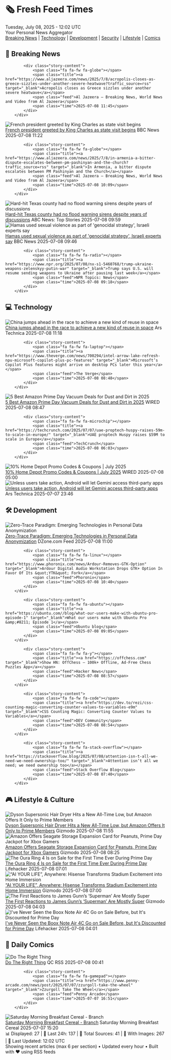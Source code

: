 <!-- Processing 54 RSS feeds at 2025-07-08 12:02:24 UTC -->
<!-- Processing: Saturday Morning Breakfast Cereal -->
<!-- Processing: Poorly Drawn Lines -->
<!-- Processing: Garfield -->
<!-- Processing: Dilbert -->
<!-- Processing: Cyanide & Happiness -->
<!-- Processing: Girl Genius -->
<!-- Processing: CNN Top Stories -->
<!-- Processing: CNN Breaking News -->
<!-- Processing: BBC Breaking News -->
<!-- Processing: Al Jazeera Breaking News -->
<!-- Processing: Reuters Top News -->
<!-- Processing: NBC News Breaking -->
<!-- Processing: Guardian World News -->
<!-- Processing: Ars Technica -->
<!-- Processing: O'Reilly Radar -->
<!-- Processing: Lobsters Python -->
<!-- Processing: StackOverflow Blog -->
<!-- Processing: Phoronix Linux News -->
<!-- Processing: It's FOSS -->
<!-- Processing: Red Hat Blog -->
<!-- Processing: GitLab Blog -->
<!-- Processing: InfoQ -->
<!-- Processing: DZone -->
<!-- Processing: Martin Fowler -->
<!-- Processing: Coding Horror -->
<!-- Processing: Gizmodo -->
<!-- Processing: Kotaku -->
<!-- Processing: Boing Boing -->
<!-- Processing: Schneier on Security -->
<!-- Generated 7 new posts out of 29 feeds processed -->
<div class="newspaper-header">
    <h1 class="newspaper-title">🗞️ Fresh Feed Times</h1>
    <div class="newspaper-date">Tuesday, July 08, 2025 - 12:02 UTC</div>
    <div class="newspaper-subtitle">Your Personal News Aggregator</div>
</div>

<div class="newspaper-nav">
    <a href="#breaking">Breaking News</a> |
    <a href="#tech">Technology</a> |
    <a href="#dev">Development</a> |
    <a href="#security">Security</a> |
    <a href="#lifestyle">Lifestyle</a> |
    <a href="#webcomics">Comics</a>
</div>

<div class="news-section breaking-news" id="breaking">
<h2 class="section-header">🚨 Breaking News</h2>
<div class="stories-container">
<div class="story">
            
            <div class="story-content">
                <span class="fa fa-fw fa-globe"></span>
                <span class="title"><a href="https://www.aljazeera.com/news/2025/7/8/acropolis-closes-as-greece-sizzles-under-another-severe-heatwave?traffic_source=rss" target="_blank">Acropolis closes as Greece sizzles under another severe heatwave</a></span>
                <span class="feed">Al Jazeera – Breaking News, World News and Video from Al Jazeera</span>
                <span class="time">2025-07-08 11:45</span>
            </div>
        </div>
<div class="story">
            <img src="https://ichef.bbci.co.uk/ace/standard/240/cpsprodpb/4f8f/live/5dd393e0-5be9-11f0-9584-0dcfb55e8671.jpg" alt="French president greeted by King Charles as state visit begins" class="story-image" loading="lazy" onerror="this.style.display='none'">
            <div class="story-content">
                <span class="fa fa-fw fa-flag"></span>
                <span class="title"><a href="https://www.bbc.com/news/articles/cvg87y6d5j4o" target="_blank">French president greeted by King Charles as state visit begins</a></span>
                <span class="feed">BBC News</span>
                <span class="time">2025-07-08 11:22</span>
            </div>
        </div>
<div class="story">
            
            <div class="story-content">
                <span class="fa fa-fw fa-globe"></span>
                <span class="title"><a href="https://www.aljazeera.com/news/2025/7/8/in-armenia-a-bitter-dispute-escalates-between-pm-pashinyan-and-the-church?traffic_source=rss" target="_blank">In Armenia, a bitter dispute escalates between PM Pashinyan and the Church</a></span>
                <span class="feed">Al Jazeera – Breaking News, World News and Video from Al Jazeera</span>
                <span class="time">2025-07-08 10:09</span>
            </div>
        </div>
<div class="story">
            <img src="https://s.abcnews.com/images/US/texas-2-ap-er-250707_1751917182302_hpMain_4x3t_384.jpg" alt="Hard-hit Texas county had no flood warning sirens despite years of discussions" class="story-image" loading="lazy" onerror="this.style.display='none'">
            <div class="story-content">
                <span class="fa fa-fw fa-tv"></span>
                <span class="title"><a href="https://abcnews.go.com/US/hard-hit-texas-county-flood-warning-sirens-despite/story?id=123531823" target="_blank">Hard-hit Texas county had no flood warning sirens despite years of discussions</a></span>
                <span class="feed">ABC News: Top Stories</span>
                <span class="time">2025-07-08 09:59</span>
            </div>
        </div>
<div class="story">
            <img src="https://ichef.bbci.co.uk/ace/standard/240/cpsprodpb/dd41/live/abbd5bc0-5bb4-11f0-a40e-a1af2950b220.jpg" alt="Hamas used sexual violence as part of &#x27;genocidal strategy&#x27;, Israeli experts say" class="story-image" loading="lazy" onerror="this.style.display='none'">
            <div class="story-content">
                <span class="fa fa-fw fa-earth-americas"></span>
                <span class="title"><a href="https://www.bbc.com/news/articles/c1mz8gxzg82o" target="_blank">Hamas used sexual violence as part of &#x27;genocidal strategy&#x27;, Israeli experts say</a></span>
                <span class="feed">BBC News</span>
                <span class="time">2025-07-08 09:46</span>
            </div>
        </div>
<div class="story">
            
            <div class="story-content">
                <span class="fa fa-fw fa-radio"></span>
                <span class="title"><a href="https://www.npr.org/2025/07/08/nx-s1-5460768/trump-ukraine-weapons-zelenskyy-putin-war" target="_blank">Trump says U.S. will resume sending weapons to Ukraine after pausing last week</a></span>
                <span class="feed">NPR Topics: News</span>
                <span class="time">2025-07-08 09:18</span>
            </div>
        </div>
</div>
</div>
<div class="news-section tech-news" id="tech">
<h2 class="section-header">💻 Technology</h2>
<div class="stories-container">
<div class="story">
            <img src="https://cdn.arstechnica.net/wp-content/uploads/2025/07/sj21-25-500x500.jpg" alt="China jumps ahead in the race to achieve a new kind of reuse in space" class="story-image" loading="lazy" onerror="this.style.display='none'">
            <div class="story-content">
                <span class="fa fa-fw fa-cog"></span>
                <span class="title"><a href="https://arstechnica.com/space/2025/07/china-jumps-ahead-in-the-race-to-achieve-a-new-kind-of-reuse-in-space/" target="_blank">China jumps ahead in the race to achieve a new kind of reuse in space</a></span>
                <span class="feed">Ars Technica</span>
                <span class="time">2025-07-08 11:18</span>
            </div>
        </div>
<div class="story">
            
            <div class="story-content">
                <span class="fa fa-fw fa-laptop"></span>
                <span class="title"><a href="https://www.theverge.com/news/700294/intel-arrow-lake-refresh-npu-microsoft-copilot-plus-pc-features" target="_blank">Microsoft’s Copilot Plus features might arrive on desktop PCs later this year</a></span>
                <span class="feed">The Verge</span>
                <span class="time">2025-07-08 08:48</span>
            </div>
        </div>
<div class="story">
            <img src="https://media.wired.com/photos/6865c66a3867188c8e70dc3b/master/pass/8.jpg" alt="5 Best Amazon Prime Day Vacuum Deals for Dust and Dirt in 2025" class="story-image" loading="lazy" onerror="this.style.display='none'">
            <div class="story-content">
                <span class="fa fa-fw fa-bolt"></span>
                <span class="title"><a href="https://www.wired.com/story/prime-day-vacuum-deals-july-2025/" target="_blank">5 Best Amazon Prime Day Vacuum Deals for Dust and Dirt in 2025</a></span>
                <span class="feed">WIRED</span>
                <span class="time">2025-07-08 08:47</span>
            </div>
        </div>
<div class="story">
            
            <div class="story-content">
                <span class="fa fa-fw fa-microchip"></span>
                <span class="title"><a href="https://techcrunch.com/2025/07/07/uae-proptech-huspy-raises-59m-to-scale-in-europe/" target="_blank">UAE proptech Huspy raises $59M to scale in Europe</a></span>
                <span class="feed">TechCrunch</span>
                <span class="time">2025-07-08 06:03</span>
            </div>
        </div>
<div class="story">
            <img src="https://media.wired.com/photos/67b63b9c2c751893c256c1e8/master/pass/WIRED-Coupons-R2_13.png" alt="10% Home Depot Promo Codes &amp; Coupons | July 2025" class="story-image" loading="lazy" onerror="this.style.display='none'">
            <div class="story-content">
                <span class="fa fa-fw fa-bolt"></span>
                <span class="title"><a href="https://www.wired.com/story/home-depot-promo-code/" target="_blank">10% Home Depot Promo Codes &amp; Coupons | July 2025</a></span>
                <span class="feed">WIRED</span>
                <span class="time">2025-07-08 05:00</span>
            </div>
        </div>
<div class="story">
            <img src="https://cdn.arstechnica.net/wp-content/uploads/2025/07/gemini-android-500x500-1751929202.png" alt="Unless users take action, Android will let Gemini access third-party apps" class="story-image" loading="lazy" onerror="this.style.display='none'">
            <div class="story-content">
                <span class="fa fa-fw fa-cog"></span>
                <span class="title"><a href="https://arstechnica.com/security/2025/07/unless-users-take-action-android-will-let-gemini-access-third-party-apps/" target="_blank">Unless users take action, Android will let Gemini access third-party apps</a></span>
                <span class="feed">Ars Technica</span>
                <span class="time">2025-07-07 23:46</span>
            </div>
        </div>
</div>
</div>
<div class="news-section dev-news" id="dev">
<h2 class="section-header">🛠️ Development</h2>
<div class="stories-container">
<div class="story">
            <img src="https://dz2cdn1.dzone.com/thumbnail?fid=18495381&w=600" alt="Zero-Trace Paradigm: Emerging Technologies in Personal Data Anonymization" class="story-image" loading="lazy" onerror="this.style.display='none'">
            <div class="story-content">
                <span class="fa fa-fw fa-newspaper"></span>
                <span class="title"><a href="https://dzone.com/articles/zero-trace-paradigm-emerging-technologies-in-perso" target="_blank">Zero-Trace Paradigm: Emerging Technologies in Personal Data Anonymization</a></span>
                <span class="feed">DZone.com Feed</span>
                <span class="time">2025-07-08 11:00</span>
            </div>
        </div>
<div class="story">
            
            <div class="story-content">
                <span class="fa fa-fw fa-linux"></span>
                <span class="title"><a href="https://www.phoronix.com/news/Ardour-Removes-GTK-Option" target="_blank">Ardour Digital Audio Workstation Drops GTK+ Option In Favor Of Its &quot;YTK&quot; Fork</a></span>
                <span class="feed">Phoronix</span>
                <span class="time">2025-07-08 10:40</span>
            </div>
        </div>
<div class="story">
            
            <div class="story-content">
                <span class="fa fa-fw fa-ubuntu"></span>
                <span class="title"><a href="https://ubuntu.com//blog/what-our-users-make-with-ubuntu-pro-episode-1" target="_blank">What our users make with Ubuntu Pro &amp;#8211; Episode 1</a></span>
                <span class="feed">Ubuntu blog</span>
                <span class="time">2025-07-08 09:05</span>
            </div>
        </div>
<div class="story">
            
            <div class="story-content">
                <span class="fa fa-fw fa-y"></span>
                <span class="title"><a href="https://offchess.com" target="_blank">Show HN: OffChess – 100k+ Offline, Ad-Free Chess Puzzles App</a></span>
                <span class="feed">Hacker News</span>
                <span class="time">2025-07-08 08:57</span>
            </div>
        </div>
<div class="story">
            
            <div class="story-content">
                <span class="fa fa-fw fa-code"></span>
                <span class="title"><a href="https://dev.to/rezi/css-counting-magic-converting-counter-values-to-variables-e9m" target="_blank">CSS Counting Magic: Converting Counter Values to Variables</a></span>
                <span class="feed">DEV Community</span>
                <span class="time">2025-07-08 08:54</span>
            </div>
        </div>
<div class="story">
            
            <div class="story-content">
                <span class="fa fa-fw fa-stack-overflow"></span>
                <span class="title"><a href="https://stackoverflow.blog/2025/07/08/attention-isn-t-all-we-need-we-need-ownership-too/" target="_blank">Attention isn’t all we need; we need ownership too</a></span>
                <span class="feed">Stack Overflow Blog</span>
                <span class="time">2025-07-08 07:40</span>
            </div>
        </div>
</div>
</div>
<div class="news-section lifestyle-news" id="lifestyle">
<h2 class="section-header">🎮 Lifestyle & Culture</h2>
<div class="stories-container">
<div class="story">
            <img src="https://gizmodo.com/app/uploads/2025/07/dyson-hair-dryer.jpg" alt="Dyson Supersonic Hair Dryer Hits a New All-Time Low, but Amazon Offers It Only to Prime Members" class="story-image" loading="lazy" onerror="this.style.display='none'">
            <div class="story-content">
                <span class="fa fa-fw fa-computer"></span>
                <span class="title"><a href="https://gizmodo.com/dyson-supersonic-hair-dryer-hits-a-new-all-time-low-but-amazon-offers-it-only-to-prime-members-2000625565" target="_blank">Dyson Supersonic Hair Dryer Hits a New All-Time Low, but Amazon Offers It Only to Prime Members</a></span>
                <span class="feed">Gizmodo</span>
                <span class="time">2025-07-08 11:55</span>
            </div>
        </div>
<div class="story">
            <img src="https://gizmodo.com/app/uploads/2025/06/seagate-deal.jpg" alt="Amazon Offers Seagate Storage Expansion Card for Peanuts, Prime Day Jackpot for Xbox Gamers" class="story-image" loading="lazy" onerror="this.style.display='none'">
            <div class="story-content">
                <span class="fa fa-fw fa-computer"></span>
                <span class="title"><a href="https://gizmodo.com/amazon-offers-seagate-storage-expansion-card-for-peanuts-prime-day-jackpot-for-xbox-gamers-2000615529" target="_blank">Amazon Offers Seagate Storage Expansion Card for Peanuts, Prime Day Jackpot for Xbox Gamers</a></span>
                <span class="feed">Gizmodo</span>
                <span class="time">2025-07-08 08:25</span>
            </div>
        </div>
<div class="story">
            <img src="https://lifehacker.com/imagery/articles/01JZK9DWWFDF3TK1BQDRS238BH/hero-image.png" alt="The Oura Ring 4 Is on Sale for the First Time Ever During Prime Day" class="story-image" loading="lazy" onerror="this.style.display='none'">
            <div class="story-content">
                <span class="fa fa-fw fa-life-ring"></span>
                <span class="title"><a href="https://lifehacker.com/health/oura-ring-4-prime-day-2025?utm_medium=RSS" target="_blank">The Oura Ring 4 Is on Sale for the First Time Ever During Prime Day</a></span>
                <span class="feed">Lifehacker</span>
                <span class="time">2025-07-08 07:01</span>
            </div>
        </div>
<div class="story">
            <img src="https://gizmodo.com/app/uploads/2025/07/For-Gizmodo-AI-Your-Life.jpeg" alt="“AI YOUR LIFE”, Anywhere: Hisense Transforms Stadium Excitement into Home Immersion" class="story-image" loading="lazy" onerror="this.style.display='none'">
            <div class="story-content">
                <span class="fa fa-fw fa-computer"></span>
                <span class="title"><a href="https://gizmodo.com/from-pitch-to-living-room-how-hisense-turns-ai-your-life-into-real-experiences-2000620947" target="_blank">“AI YOUR LIFE”, Anywhere: Hisense Transforms Stadium Excitement into Home Immersion</a></span>
                <span class="feed">Gizmodo</span>
                <span class="time">2025-07-08 07:00</span>
            </div>
        </div>
<div class="story">
            <img src="https://gizmodo.com/app/uploads/2025/07/Superman-Fortress.jpg" alt="The First Reactions to James Gunn’s ‘Superman’ Are Mostly Super" class="story-image" loading="lazy" onerror="this.style.display='none'">
            <div class="story-content">
                <span class="fa fa-fw fa-computer"></span>
                <span class="title"><a href="https://gizmodo.com/the-first-reactions-to-james-gunns-superman-are-mostly-super-2000625156" target="_blank">The First Reactions to James Gunn’s ‘Superman’ Are Mostly Super</a></span>
                <span class="feed">Gizmodo</span>
                <span class="time">2025-07-08 04:03</span>
            </div>
        </div>
<div class="story">
            <img src="https://lifehacker.com/imagery/articles/01JZK4KABZ68931BS0QWF1VV19/hero-image.webp" alt="I&#x27;ve Never Seen the Boox Note Air 4C Go on Sale Before, but It&#x27;s Discounted for Prime Day" class="story-image" loading="lazy" onerror="this.style.display='none'">
            <div class="story-content">
                <span class="fa fa-fw fa-life-ring"></span>
                <span class="title"><a href="https://lifehacker.com/tech/boox-note-air-4c-deal-prime-day-2025?utm_medium=RSS" target="_blank">I&#x27;ve Never Seen the Boox Note Air 4C Go on Sale Before, but It&#x27;s Discounted for Prime Day</a></span>
                <span class="feed">Lifehacker</span>
                <span class="time">2025-07-08 04:01</span>
            </div>
        </div>
</div>
</div>
<div class="news-section webcomics-section" id="webcomics">
<h2 class="section-header">🎨 Daily Comics</h2>
<div class="stories-container">
<div class="story">
            <img src="http://www.questionablecontent.net/comics/5608.png" alt="Do The Right Thing" class="story-image" loading="lazy" onerror="this.style.display='none'">
            <div class="story-content">
                <span class="fa fa-fw fa-music"></span>
                <span class="title"><a href="http://questionablecontent.net/view.php?comic=5608" target="_blank">Do The Right Thing</a></span>
                <span class="feed">QC RSS</span>
                <span class="time">2025-07-08 00:41</span>
            </div>
        </div>
<div class="story">
            
            <div class="story-content">
                <span class="fa fa-fw fa-gamepad"></span>
                <span class="title"><a href="https://www.penny-arcade.com/news/post/2025/07/07/zzurgoll-take-the-wheel" target="_blank">Zzurgoll Take The Wheel</a></span>
                <span class="feed">Penny Arcade</span>
                <span class="time">2025-07-07 16:51</span>
            </div>
        </div>
<div class="story">
            <img src="https://www.smbc-comics.com/comics/1751598426-20250707.png" alt="Saturday Morning Breakfast Cereal - Branch" class="story-image" loading="lazy" onerror="this.style.display='none'">
            <div class="story-content">
                <span class="fa fa-fw fa-smile"></span>
                <span class="title"><a href="https://www.smbc-comics.com/comic/branch-2" target="_blank">Saturday Morning Breakfast Cereal - Branch</a></span>
                <span class="feed">Saturday Morning Breakfast Cereal</span>
                <span class="time">2025-07-07 15:20</span>
            </div>
        </div>
</div>
</div>

<div class="newspaper-footer">
    <div class="stats">
        📊 Displayed: 27 | 📅 Last 24h: 137 | 📡 Total Sources: 41 | 📸 With Images: 267 |
        🔄 Last Updated: 12:02 UTC
    </div>
    <div class="footer-note">
        Showing recent articles (max 6 per section) • Updated every hour • Built with ❤️ using RSS feeds
    </div>
</div>
